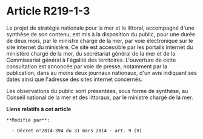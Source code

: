# Article R219-1-3

Le projet de stratégie nationale pour la mer et le littoral, accompagné d'une synthèse de son contenu, est mis à la
disposition du public, pour une durée de deux mois, par le ministre chargé de la mer, par voie électronique sur le site
internet du ministère. Ce site est accessible par les portails internet du ministère chargé de la mer, du secrétariat général
de la mer et de la Commissariat général à l'égalité des territoires. L'ouverture de cette consultation est annoncée par voie
de presse, notamment par la publication, dans au moins deux journaux nationaux, d'un avis indiquant ses dates ainsi que
l'adresse des sites internet concernés.

Les observations du public sont présentées, sous forme de synthèse, au Conseil national de la mer et des littoraux, par le
ministre chargé de la mer.

**Liens relatifs à cet article**

	**Modifié par**:

	  - Décret n°2014-394 du 31 mars 2014 - art. 9 (V)
